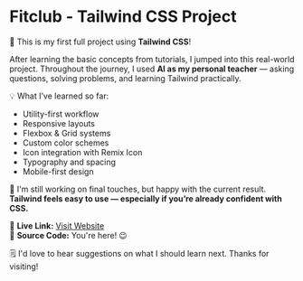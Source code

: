 # Fitclub - Tailwind CSS Project

🚀 This is my first full project using **Tailwind CSS**!

After learning the basic concepts from tutorials, I jumped into this real-world project. Throughout the journey, I used **AI as my personal teacher** — asking questions, solving problems, and learning Tailwind practically.

💡 What I’ve learned so far:
- Utility-first workflow
- Responsive layouts
- Flexbox & Grid systems
- Custom color schemes
- Icon integration with Remix Icon
- Typography and spacing
- Mobile-first design

🎯 I'm still working on final touches, but happy with the current result.  
**Tailwind feels easy to use — especially if you’re already confident with CSS.**

🔗 **Live Link:** [Visit Website](https://fitclub-responsive-tailwind-kudrot.netlify.app/)  
📁 **Source Code:** You're here! 😉

🗒️ I'd love to hear suggestions on what I should learn next. Thanks for visiting!
